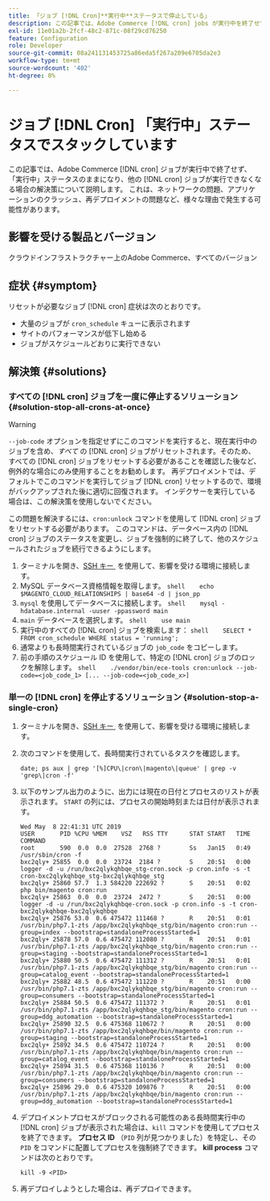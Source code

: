```yaml
---
title: 「ジョブ [!DNL Cron]**実行中**ステータスで停止している」
description: この記事では、Adobe Commerce [!DNL cron] jobs が実行中を終了せず、「実行中」ステータスのままになり、他のジョブが実行できなくなる場合のソリュ  [!DNL cron]  ションについて説明します。 これは、ネットワークの問題、アプリケーションのクラッシュ、再デプロイメントの問題など、様々な理由で発生する可能性があります。
exl-id: 11e01a2b-2fcf-48c2-871c-08f29cd76250
feature: Configuration
role: Developer
source-git-commit: 08a241131453725a86eda5f267a209e6705da2e3
workflow-type: tm+mt
source-wordcount: '402'
ht-degree: 0%

---
```


# ジョブ [!DNL Cron] 「実行中」ステータスでスタックしています

この記事では、Adobe Commerce [!DNL cron] ジョブが実行中で終了せず、「実行中」ステータスのままになり、他の [!DNL cron] ジョブが実行できなくなる場合の解決策について説明します。 これは、ネットワークの問題、アプリケーションのクラッシュ、再デプロイメントの問題など、様々な理由で発生する可能性があります。

## 影響を受ける製品とバージョン

クラウドインフラストラクチャー上のAdobe Commerce、すべてのバージョン

## 症状 {#symptom}

リセットが必要なジョブ [!DNL cron] 症状は次のとおりです。

* 大量のジョブが `cron_schedule` キューに表示されます
* サイトのパフォーマンスが低下し始める
* ジョブがスケジュールどおりに実行できない

## 解決策 {#solutions}

### すべての [!DNL cron] ジョブを一度に停止するソリューション {#solution-stop-all-crons-at-once}

>[!WARNING]
>
>`--job-code` オプションを指定せずにこのコマンドを実行すると、現在実行中のジョブを含め、*すべて* の [!DNL cron] ジョブがリセットされます。そのため、すべての [!DNL cron] ジョブをリセットする必要があることを確認した後など、例外的な場合にのみ使用することをお勧めします。 再デプロイメントでは、デフォルトでこのコマンドを実行してジョブ [!DNL cron] リセットするので、環境がバックアップされた後に適切に回復されます。 インデクサーを実行している場合は、この解決策を使用しないでください。

この問題を解決するには、`cron:unlock` コマンドを使用して [!DNL cron] ジョブをリセットする必要があります。 このコマンドは、データベース内の [!DNL cron] ジョブのステータスを変更し、ジョブを強制的に終了して、他のスケジュールされたジョブを続行できるようにします。

1. ターミナルを開き、[SSH キー &#x200B;](https://experienceleague.adobe.com/ja/docs/commerce-cloud-service/user-guide/develop/secure-connections) を使用して、影響を受ける環境に接続します。
1. MySQL データベース資格情報を取得します。    ```shell    echo $MAGENTO_CLOUD_RELATIONSHIPS | base64 -d | json_pp    ```
1. `mysql` を使用してデータベースに接続します。    ```shell    mysql -hdatabase.internal -uuser -ppassword main    ```
1. `main` データベースを選択します。    ```shell    use main    ```
1. 実行中のすべての [!DNL cron] ジョブを検索します：    ```shell    SELECT * FROM cron_schedule WHERE status = 'running';    ```
1. 通常よりも長時間実行されているジョブの `job_code` をコピーします。
1. 前の手順のスケジュール ID を使用して、特定の [!DNL cron] ジョブのロックを解除します。    ```shell    ./vendor/bin/ece-tools cron:unlock --job-code=<job_code_1> [... --job-code=<job_code_x>]    ```

### 単一の [!DNL cron] を停止するソリューション {#solution-stop-a-single-cron}

1. ターミナルを開き、[SSH キー &#x200B;](https://experienceleague.adobe.com/ja/docs/commerce-cloud-service/user-guide/develop/secure-connections) を使用して、影響を受ける環境に接続します。
1. 次のコマンドを使用して、長時間実行されているタスクを確認します。

   ```date; ps aux | grep '[%]CPU\|cron\|magento\|queue' | grep -v 'grep\|cron -f'```

1. 以下のサンプル出力のように、出力には現在の日付とプロセスのリストが表示されます。 `START` の列には、プロセスの開始時刻または日付が表示されます。

   ```
   Wed May  8 22:41:31 UTC 2019
   USER       PID %CPU %MEM    VSZ   RSS TTY      STAT START   TIME COMMAND
   root       590  0.0  0.0  27528  2768 ?        Ss   Jan15   0:49 /usr/sbin/cron -f
   bxc2qly+ 25855  0.0  0.0  23724  2184 ?        S    20:51   0:00 logger -d -u /run/bxc2qlykqhbqe_stg-cron.sock -p cron.info -s -t cron-bxc2qlykqhbqe_stg-bxc2qlykqhbqe_stg
   bxc2qly+ 25860 57.7  1.3 584220 222692 ?       S    20:51   0:02 php bin/magento cron:run
   bxc2qly+ 25863  0.0  0.0  23724  2472 ?        S    20:51   0:00 logger -d -u /run/bxc2qlykqhbqe-cron.sock -p cron.info -s -t cron-bxc2qlykqhbqe-bxc2qlykqhbqe
   bxc2qly+ 25876 53.0  0.6 475472 111468 ?       R    20:51   0:01 /usr/bin/php7.1-zts /app/bxc2qlykqhbqe_stg/bin/magento cron:run --group=index --bootstrap=standaloneProcessStarted=1
   bxc2qly+ 25878 57.0  0.6 475472 112080 ?       R    20:51   0:01 /usr/bin/php7.1-zts /app/bxc2qlykqhbqe_stg/bin/magento cron:run --group=staging --bootstrap=standaloneProcessStarted=1
   bxc2qly+ 25880 50.5  0.6 475472 111312 ?       R    20:51   0:01 /usr/bin/php7.1-zts /app/bxc2qlykqhbqe_stg/bin/magento cron:run --group=catalog_event --bootstrap=standaloneProcessStarted=1
   bxc2qly+ 25882 48.5  0.6 475472 111220 ?       R    20:51   0:00 /usr/bin/php7.1-zts /app/bxc2qlykqhbqe_stg/bin/magento cron:run --group=consumers --bootstrap=standaloneProcessStarted=1
   bxc2qly+ 25884 50.5  0.6 475472 111372 ?       R    20:51   0:01 /usr/bin/php7.1-zts /app/bxc2qlykqhbqe_stg/bin/magento cron:run --group=ddg_automation --bootstrap=standaloneProcessStarted=1
   bxc2qly+ 25890 32.5  0.6 475368 110672 ?       R    20:51   0:00 /usr/bin/php7.1-zts /app/bxc2qlykqhbqe/bin/magento cron:run --group=staging --bootstrap=standaloneProcessStarted=1
   bxc2qly+ 25892 34.5  0.6 475472 110724 ?       R    20:51   0:00 /usr/bin/php7.1-zts /app/bxc2qlykqhbqe/bin/magento cron:run --group=catalog_event --bootstrap=standaloneProcessStarted=1
   bxc2qly+ 25894 31.5  0.6 475368 110136 ?       R    20:51   0:00 /usr/bin/php7.1-zts /app/bxc2qlykqhbqe/bin/magento cron:run --group=consumers --bootstrap=standaloneProcessStarted=1
   bxc2qly+ 25896 29.0  0.6 475320 109876 ?       R    20:51   0:00 /usr/bin/php7.1-zts /app/bxc2qlykqhbqe/bin/magento cron:run --group=ddg_automation --bootstrap=standaloneProcessStarted=1
   ```

1. デプロイメントプロセスがブロックされる可能性のある長時間実行中の [!DNL cron] ジョブが表示された場合は、`kill` コマンドを使用してプロセスを終了できます。 **プロセス ID** （`PID` 列が見つかりました）を特定し、その `PID` をコマンドに配置してプロセスを強制終了できます。
**kill process** コマンドは次のとおりです。

   ```kill -9 <PID>```

1. 再デプロイしようとした場合は、再デプロイできます。

